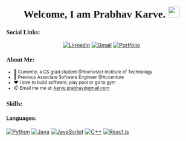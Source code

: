 <h1 align="center" style="font-family: Cambria;">
    <b>Welcome, I am Prabhav Karve.</b>
    <img src="Hi.gif" width="30px">
  </h1>
  <h3 style="font-family: Cambria; font-size: 16px">Social Links:</h3>
  <p align="center">
    <a href="https://www.linkedin.com/in/prabhav-karve-11300a145/" target="_blank"><img src="https://img.shields.io/badge/LinkedIn-0077B5?style=for-the-badge&logo=linkedin&logoColor=white" alt="LinkedIn"></a>
    <a href="mailto:pk6004@g.rit.edu"><img src="https://img.shields.io/badge/Gmail-D14836?style=for-the-badge&logo=gmail&logoColor=white" alt="Gmail"></a>
    <a href="https://6598e786b1117097fe48cfeb--visionary-wisp-961a03.netlify.app/" target="_blank"><img src="https://img.shields.io/badge/Portfolio-000000?style=for-the-badge&logo=About.me&logoColor=white" alt="Portfolio"></a>
</p>
  <div>
      <h3 style="font-family: Cambria; font-size: 16px;">About Me:</h3>
      <small>
        <ul>
          <li>💼 Currently, a CS grad student @Rochester Institute of Technology</li>
          <li>💙 Previous Associate Software Engineer @Accenture</li>
          <li>❤️ I love to build software, play pool or go to gym</li>
          <li>📫 Email me me at: <a href="mailto:karve.prabhav@gmail.com">karve.prabhav@gmail.com</a></li>
        </ul>
      </small>
    </div>
  <h3 style="font-family: Cambria; font-size: 16px;">Skills:</h3>
  <h4>Languages:</h4>
  <p align="left"> 
    <a href="#" target="_blank"><img src="https://img.shields.io/badge/Python-3776AB?style=for-the-badge&logo=python&logoColor=white" alt="Python"></a>
    <a href="#" target="_blank"><img src="https://img.shields.io/badge/Java-007396?style=for-the-badge&logo=java&logoColor=white" alt="Java"></a>
    <a href="#" target="_blank"><img src="https://img.shields.io/badge/JavaScript-F7DF1E?style=for-the-badge&logo=javascript&logoColor=black" alt="JavaScript"></a>
      <a href="#" target="_blank"><img src="https://img.shields.io/badge/C++-00599C?style=for-the-badge&logo=cplusplus&logoColor=white" alt="C++"></a>
      <a href="#" target="_blank"><img src="https://img.shields.io/badge/React-20232A?style=for-the-badge&logo=react&logoColor=61DAFB" alt="React.js"></a>
  </p>
